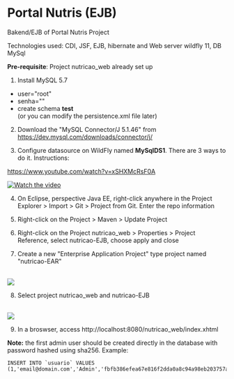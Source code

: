 # Portal Nutris (EJB)

Bakend/EJB of Portal Nutris Project

Technologies used: CDI, JSF, EJB, hibernate and Web server wildfly 11, DB MySql

**Pre-requisite**: Project nutricao_web already set up

1) Install MySQL 5.7 

- user="root"
- senha=""
- create schema **test**  
(or you can modify the persistence.xml file later)

2) Download the "MySQL Connector/J 5.1.46" from https://dev.mysql.com/downloads/connector/j/

3) Configure datasource on WildFly named **MySqlDS1**. There are 3 ways to do it. Instructions: 

https://www.youtube.com/watch?v=xSHXMcRsF0A

[![Watch the video](https://raw.github.com/GabLeRoux/WebMole/master/ressources/WebMole_Youtube_Video.png)](https://www.youtube.com/watch?v=xSHXMcRsF0A)

4) On Eclipse, perspective Java EE, right-click anywhere in the Project Explorer > Import > Git > Project from Git. Enter the repo information

5) Right-click on the Project > Maven > Update Project

6) Right-click on the Project nutricao_web > Properties > Project Reference, select nutricao-EJB, choose apply and close

7) Create a new "Enterprise Application Project" type project named "nutricao-EAR"

<br>
<img src='https://4.bp.blogspot.com/-Zv6p0J5tEZ4/WqoPo7-jh1I/AAAAAAAADLA/G-3AYh_rdigrqOXWgGnVOdtRYW8W2X2iQCLcBGAs/s1600/Screen%2BShot%2B2018-03-15%2Bat%2B03.13.44.png'/>
</br>

8) Select project nutricao_web and nutricao-EJB

<br>
<img src='https://1.bp.blogspot.com/-KH6xjgpOgvU/Xxu2iQ1QQjI/AAAAAAAAJKw/ZNACuRQVqEAaOnAF-d5WBAdV1BElv-uGQCLcBGAsYHQ/s1600/Screen%2BShot%2B2020-07-25%2Bat%2B01.34.38.png'/>
</br>

9) In a broswser, access http://localhost:8080/nutricao_web/index.xhtml

**Note:** the first admin user should be created directly in the database with password hashed using sha256. Example:
```
INSERT INTO `usuario` VALUES
(1,'email@domain.com','Admin','fbfb386efea67e816f2dda0a8c94a98eb203757aebb3f55f183755a192d44467',1,NULL)
```
